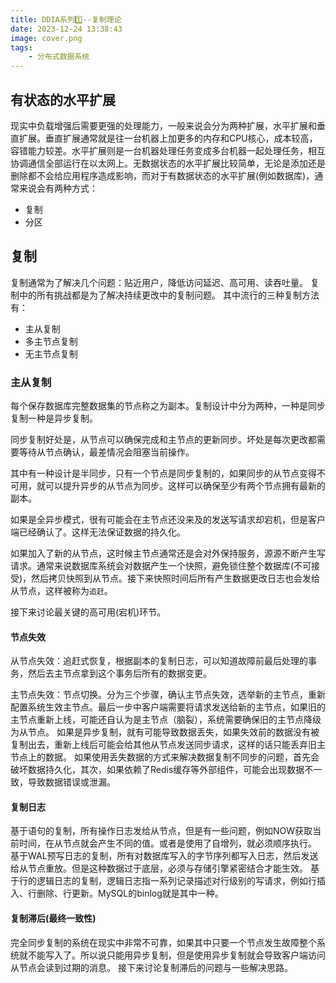 ```yaml
---
title: DDIA系列1️⃣--复制理论
date: 2023-12-24 13:38:43
image: cover.png
tags:
    - 分布式数据系统
---
```



## 有状态的水平扩展
现实中负载增强后需要更强的处理能力，一般来说会分为两种扩展，水平扩展和垂直扩展。垂直扩展通常就是往一台机器上加更多的内存和CPU核心，成本较高，容错能力较差。水平扩展则是一台机器处理任务变成多台机器一起处理任务，相互协调通信全部运行在以太网上。无数据状态的水平扩展比较简单，无论是添加还是删除都不会给应用程序造成影响，而对于有数据状态的水平扩展(例如数据库)，通常来说会有两种方式：
* 复制
* 分区

## 复制
复制通常为了解决几个问题：贴近用户，降低访问延迟、高可用、读吞吐量。
复制中的所有挑战都是为了解决持续更改中的复制问题。
其中流行的三种复制方法有：
* 主从复制
* 多主节点复制
* 无主节点复制

### 主从复制
每个保存数据库完整数据集的节点称之为副本。复制设计中分为两种，一种是同步复制一种是异步复制。

同步复制好处是，从节点可以确保完成和主节点的更新同步。坏处是每次更改都需要等待从节点确认，最差情况会阻塞当前操作。

其中有一种设计是半同步，只有一个节点是同步复制的，如果同步的从节点变得不可用，就可以提升异步的从节点为同步。这样可以确保至少有两个节点拥有最新的副本。

如果是全异步模式，很有可能会在主节点还没来及的发送写请求却宕机，但是客户端已经确认了。这样无法保证数据的持久化。

如果加入了新的从节点，这时候主节点通常还是会对外保持服务，源源不断产生写请求。通常来说数据库系统会对数据产生一个快照，避免锁住整个数据库(不可接受)，然后拷贝快照到从节点。接下来快照时间后所有产生数据更改日志也会发给从节点，这样被称为`追赶`。

接下来讨论最关键的高可用(宕机)环节。

#### 节点失效

从节点失效：追赶式恢复，根据副本的复制日志，可以知道故障前最后处理的事务，然后去主节点拿到这个事务后所有的数据变更。

主节点失效：节点切换。分为三个步骤，确认主节点失效，选举新的主节点，重新配置系统生效主节点。最后一步中客户端需要将请求发送给新的主节点，如果旧的主节点重新上线，可能还自认为是主节点（脑裂），系统需要确保旧的主节点降级为从节点。
如果是异步复制，就有可能导致数据丢失，如果失效前的数据没有被复制出去，重新上线后可能会给其他从节点发送同步请求，这样的话只能丢弃旧主节点上的数据。
如果使用丢失数据的方式来解决数据复制不同步的问题，首先会破坏数据持久化，其次，如果依赖了Redis缓存等外部组件，可能会出现数据不一致，导致数据错误或泄漏。


#### 复制日志

基于语句的复制，所有操作日志发给从节点，但是有一些问题，例如NOW获取当前时间，在从节点就会产生不同的值。或者是使用了自增列，就必须顺序执行。
基于WAL预写日志的复制，所有对数据库写入的字节序列都写入日志，然后发送给从节点重放。但是这种数据过于底层，必须与存储引擎紧密结合才能生效。
基于行的逻辑日志的复制，逻辑日志指一系列记录描述对行级别的写请求，例如行插入、行删除、行更新。MySQL的binlog就是其中一种。

#### 复制滞后(最终一致性)

完全同步复制的系统在现实中非常不可靠，如果其中只要一个节点发生故障整个系统就不能写入了。所以说只能用异步复制，但是使用异步复制就会导致客户端访问从节点会读到过期的消息。
接下来讨论复制滞后的问题与一些解决思路。

